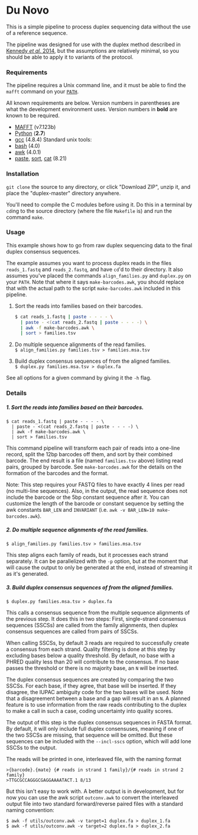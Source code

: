Du Novo
===========

This is a simple pipeline to process duplex sequencing data without the use of a reference sequence.

The pipeline was designed for use with the duplex method described in [Kennedy *et al.* 2014](https://dx.doi.org/10.1038/nprot.2014.170), but the assumptions are relatively minimal, so you should be able to apply it to variants of the protocol.


### Requirements

The pipeline requires a Unix command line, and it must be able to find the `mafft` command on your [`PATH`](https://en.wikipedia.org/wiki/Search_path).

All known requirements are below. Version numbers in parentheses are what the development environment uses. Version numbers in **bold** are known to be required.

* [MAFFT](http://mafft.cbrc.jp/alignment/software/) (v7.123b)
* [Python](https://www.python.org/) (**2.7**)
* [gcc](https://gcc.gnu.org/) (4.8.4)
Standard unix tools:
* [bash](https://www.gnu.org/software/bash/bash.html) (4.0)
* [awk](https://www.gnu.org/software/gawk/) (4.0.1)
* [paste](https://www.gnu.org/software/coreutils/coreutils.html), [sort](https://www.gnu.org/software/coreutils/coreutils.html), [cat](https://www.gnu.org/software/coreutils/coreutils.html) (8.21)


### Installation

`git clone` the source to any directory, or click "Download ZIP", unzip it, and place the "duplex-master" directory anywhere.

You'll need to compile the C modules before using it. Do this in a terminal by `cd`ing to the source directory (where the file `Makefile` is) and run the command `make`.


### Usage

This example shows how to go from raw duplex sequencing data to the final duplex consensus sequences.

The example assumes you want to process duplex reads in the files `reads_1.fastq` and `reads_2.fastq`, and have `cd`'d to their directory. It also assumes you've placed the commands `align_families.py` and `duplex.py` on your `PATH`. Note that where it says `make-barcodes.awk`, you should replace that with the actual path to the script `make-barcodes.awk` included in this pipeline.

1. Sort the reads into families based on their barcodes.  
    ```bash
    $ cat reads_1.fastq | paste - - - - \
      | paste - <(cat reads_2.fastq | paste - - - -) \
      | awk -f make-barcodes.awk \
      | sort > families.tsv
    ```

2. Do multiple sequence alignments of the read families.  
`$ align_families.py families.tsv > families.msa.tsv`

3. Build duplex consensus sequences of from the aligned families.  
`$ duplex.py families.msa.tsv > duplex.fa`

See all options for a given command by giving it the `-h` flag.


### Details

##### 1. Sort the reads into families based on their barcodes.  

    $ cat reads_1.fastq | paste - - - - \
      | paste - <(cat reads_2.fastq | paste - - - -) \
      | awk -f make-barcodes.awk \
      | sort > families.tsv

This command pipeline will transform each pair of reads into a one-line record, split the 12bp barcodes off them, and sort by their combined barcode. The end result is a file (named `families.tsv` above) listing read pairs, grouped by barcode. See `make-barcodes.awk` for the details on the formation of the barcodes and the format.

Note: This step requires your FASTQ files to have exactly 4 lines per read (no multi-line sequences). Also, in the output, the read sequence does not include the barcode or the 5bp constant sequence after it. You can customize the length of the barcode or constant sequence by setting the awk constants `BAR_LEN` and `INVARIANT` (i.e. `awk -v BAR_LEN=10 make-barcodes.awk`).


##### 2. Do multiple sequence alignments of the read families.  

`$ align_families.py families.tsv > families.msa.tsv`

This step aligns each family of reads, but it processes each strand separately. It can be parallelized with the `-p` option, but at the moment that will cause the output to only be generated at the end, instead of streaming it as it's generated.


##### 3. Build duplex consensus sequences of from the aligned families.  

`$ duplex.py families.msa.tsv > duplex.fa`

This calls a consensus sequence from the multiple sequence alignments of the previous step. It does this in two steps: First, single-strand consensus sequences (SSCSs) are called from the family alignments, then duplex consensus sequences are called from pairs of SSCSs.

When calling SSCSs, by default 3 reads are required to successfully create a consensus from each strand. Quality filtering is done at this step by excluding bases below a quality threshold. By default, no base with a PHRED quality less than 20 will contribute to the consensus. If no base passes the threshold or there is no majority base, an `N` will be inserted.

The duplex consensus sequences are created by comparing the two SSCSs. For each base, if they agree, that base will be inserted. If they disagree, the IUPAC ambiguity code for the two bases will be used. Note that a disagreement between a base and a gap will result in an `N`. A planned feature is to use information from the raw reads contributing to the duplex to make a call in such a case, coding uncertainty into quality scores.

The output of this step is the duplex consensus sequences in FASTA format. By default, it will only include full duplex consensuses, meaning if one of the two SSCSs are missing, that sequence will be omitted. But these sequences can be included with the `--incl-sscs` option, which will add lone SSCSs to the output.

The reads will be printed in one, interleaved file, with the naming format

    >{barcode}.{mate} {# reads in strand 1 family}/{# reads in strand 2 family}
    >TTGCGCCAGGGCGAGGAAAATACT.1 8/13

But this isn't easy to work with. A better output is in development, but for now you can use the awk script `outconv.awk` to convert the interleaved output file into two standard forward/reverse paired files with a standard naming convention:

    $ awk -f utils/outconv.awk -v target=1 duplex.fa > duplex_1.fa
    $ awk -f utils/outconv.awk -v target=2 duplex.fa > duplex_2.fa
